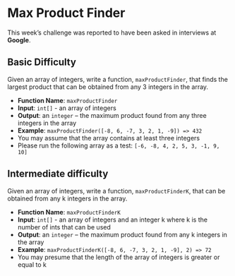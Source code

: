 # Max Product Finder

This week’s challenge was reported to have been asked in interviews at **Google**.

## Basic Difficulty

Given an array of integers, write a function, `maxProductFinder`, that finds the largest product that can be obtained from any 3 integers in the array.

* **Function Name**: `maxProductFinder`
* **Input**: `int[]` - an array of integers
* **Output**: an `integer` – the maximum product found from any three integers in the array
* **Example**: `maxProductFinder([-8, 6, -7, 3, 2, 1, -9]) => 432`
* You may assume that the array contains at least three integers
* Please run the following array as a test: `[-6, -8, 4, 2, 5, 3, -1, 9, 10]`

## Intermediate difficulty

Given an array of integers, write a function, `maxProductFinderK`, that can be obtained from any k integers in the array.

* **Function Name**: `maxProductFinderK`
* **Input**: `int[]` - an array of integers and an integer k where k is the number of ints that can be used
* **Output**: an `integer` – the maximum product found from any k integers in the array
* **Example**: `maxProductFinderK([-8, 6, -7, 3, 2, 1, -9], 2) => 72`
* You may presume that the length of the array of integers is greater or equal to k
